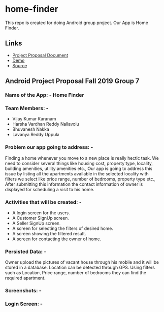 # home-finder
This repo is created for doing Android group project. Our App is Home Finder.

## Links
- [Project Proposal Document](https://github.com/KaranamVijayKumar/home-finder/blob/master/Project_Proposal_Android.docx)
- [Demo](https://karanamvijaykumar.github.io/home-finder/)
- [Source](https://github.com/KaranamVijayKumar/home-finder)

## Android Project Proposal Fall 2019 Group 7

### Name of the App: - Home Finder
### Team Members: -
- Vijay Kumar Karanam
- Harsha Vardhan Reddy Nallavolu
- Bhuvanesh Nakka
- Lavanya Reddy Uppula

### Problem our app going to address: -
Finding a home whenever you move to a new place is really hectic task. We need to consider several things like housing cost, property type, locality, building amenities, utility amenities etc., Our app is going to address this issue by listing all the apartments available in the selected locality with filters we select like price range, number of bedrooms, property type etc., After submitting this information the contact information of owner is displayed for scheduling a visit to his home.

### Activities that will be created: -
- A login screen for the users.
- A Customer SignUp screen.
- A Seller SignUp screen.
- A screen for selecting the filters of desired home.
- A screen showing the filtered result.
- A screen for contacting the owner of home.

### Persisted Data: -
Owner upload the pictures of vacant house through his mobile and it will be stored in a database. Location can be detected through GPS. Using filters such as Location, Price range, number of bedrooms they can find the required apartment.

### Screenshots: -

### Login Screen: -





